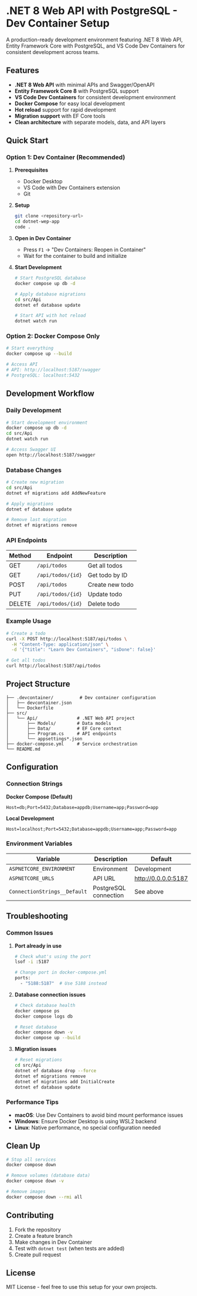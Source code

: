 # .NET 8 Web API with PostgreSQL - Dev Container Setup

A production-ready development environment featuring .NET 8 Web API, Entity Framework Core with PostgreSQL, and VS Code Dev Containers for consistent development across teams.

## Features

- **.NET 8 Web API** with minimal APIs and Swagger/OpenAPI
- **Entity Framework Core 8** with PostgreSQL support
- **VS Code Dev Containers** for consistent development environment
- **Docker Compose** for easy local development
- **Hot reload** support for rapid development
- **Migration support** with EF Core tools
- **Clean architecture** with separate models, data, and API layers

## Quick Start

### Option 1: Dev Container (Recommended)

1. **Prerequisites**

   - Docker Desktop
   - VS Code with Dev Containers extension
   - Git

2. **Setup**

   ```bash
   git clone <repository-url>
   cd dotnet-wep-app
   code .
   ```

3. **Open in Dev Container**

   - Press `F1` → "Dev Containers: Reopen in Container"
   - Wait for the container to build and initialize

4. **Start Development**

   ```bash
   # Start PostgreSQL database
   docker compose up db -d

   # Apply database migrations
   cd src/Api
   dotnet ef database update

   # Start API with hot reload
   dotnet watch run
   ```

### Option 2: Docker Compose Only

```bash
# Start everything
docker compose up --build

# Access API
# API: http://localhost:5187/swagger
# PostgreSQL: localhost:5432
```

## Development Workflow

### Daily Development

```bash
# Start development environment
docker compose up db -d
cd src/Api
dotnet watch run

# Access Swagger UI
open http://localhost:5187/swagger
```

### Database Changes

```bash
# Create new migration
cd src/Api
dotnet ef migrations add AddNewFeature

# Apply migrations
dotnet ef database update

# Remove last migration
dotnet ef migrations remove
```

### API Endpoints

| Method | Endpoint          | Description     |
| ------ | ----------------- | --------------- |
| GET    | `/api/todos`      | Get all todos   |
| GET    | `/api/todos/{id}` | Get todo by ID  |
| POST   | `/api/todos`      | Create new todo |
| PUT    | `/api/todos/{id}` | Update todo     |
| DELETE | `/api/todos/{id}` | Delete todo     |

### Example Usage

```bash
# Create a todo
curl -X POST http://localhost:5187/api/todos \
  -H "Content-Type: application/json" \
  -d '{"title": "Learn Dev Containers", "isDone": false}'

# Get all todos
curl http://localhost:5187/api/todos
```

## Project Structure

```
├── .devcontainer/          # Dev container configuration
│   ├── devcontainer.json
│   └── Dockerfile
├── src/
│   └── Api/               # .NET Web API project
│       ├── Models/        # Data models
│       ├── Data/          # EF Core context
│       ├── Program.cs     # API endpoints
│       └── appsettings*.json
├── docker-compose.yml     # Service orchestration
└── README.md
```

## Configuration

### Connection Strings

**Docker Compose (Default)**

```
Host=db;Port=5432;Database=appdb;Username=app;Password=app
```

**Local Development**

```
Host=localhost;Port=5432;Database=appdb;Username=app;Password=app
```

### Environment Variables

| Variable                     | Description           | Default             |
| ---------------------------- | --------------------- | ------------------- |
| `ASPNETCORE_ENVIRONMENT`     | Environment           | Development         |
| `ASPNETCORE_URLS`            | API URL               | http://0.0.0.0:5187 |
| `ConnectionStrings__Default` | PostgreSQL connection | See above           |

## Troubleshooting

### Common Issues

1. **Port already in use**

   ```bash
   # Check what's using the port
   lsof -i :5187

   # Change port in docker-compose.yml
   ports:
     - "5188:5187"  # Use 5188 instead
   ```

2. **Database connection issues**

   ```bash
   # Check database health
   docker compose ps
   docker compose logs db

   # Reset database
   docker compose down -v
   docker compose up --build
   ```

3. **Migration issues**
   ```bash
   # Reset migrations
   cd src/Api
   dotnet ef database drop --force
   dotnet ef migrations remove
   dotnet ef migrations add InitialCreate
   dotnet ef database update
   ```

### Performance Tips

- **macOS**: Use Dev Containers to avoid bind mount performance issues
- **Windows**: Ensure Docker Desktop is using WSL2 backend
- **Linux**: Native performance, no special configuration needed

## Clean Up

```bash
# Stop all services
docker compose down

# Remove volumes (database data)
docker compose down -v

# Remove images
docker compose down --rmi all
```

## Contributing

1. Fork the repository
2. Create a feature branch
3. Make changes in Dev Container
4. Test with `dotnet test` (when tests are added)
5. Create pull request

## License

MIT License - feel free to use this setup for your own projects.
